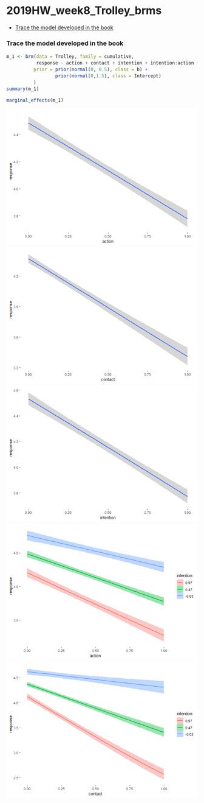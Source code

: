 2019HW\_week8\_Trolley\_brms
================

-   [Trace the model developed in the book](#trace-the-model-developed-in-the-book)

### Trace the model developed in the book

``` r
m_1 <- brm(data = Trolley, family = cumulative,
           response ~ action + contact + intention + intention:action + intention:contact,
          prior = prior(normal(0, 0.5), class = b) + 
                  prior(normal(0,1.5), class = Intercept)
          )
summary(m_1)
```

``` r
marginal_effects(m_1)
```

![](2019HW_week8_Trolley_brms_files/figure-markdown_github/unnamed-chunk-2-1.png)![](2019HW_week8_Trolley_brms_files/figure-markdown_github/unnamed-chunk-2-2.png)![](2019HW_week8_Trolley_brms_files/figure-markdown_github/unnamed-chunk-2-3.png)![](2019HW_week8_Trolley_brms_files/figure-markdown_github/unnamed-chunk-2-4.png)![](2019HW_week8_Trolley_brms_files/figure-markdown_github/unnamed-chunk-2-5.png)

